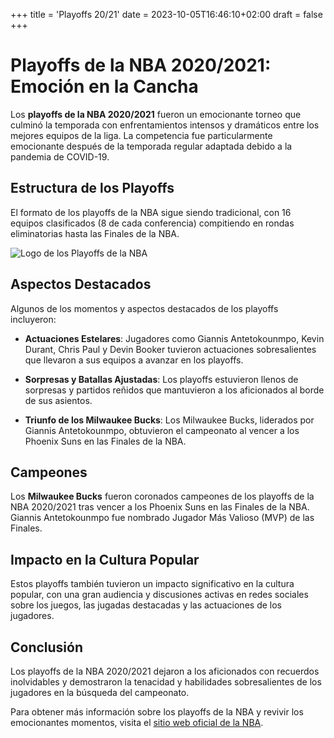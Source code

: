 +++
title = 'Playoffs 20/21'
date = 2023-10-05T16:46:10+02:00
draft = false
+++

# Playoffs de la NBA 2020/2021: Emoción en la Cancha

Los **playoffs de la NBA 2020/2021** fueron un emocionante torneo que culminó la temporada con enfrentamientos intensos y dramáticos entre los mejores equipos de la liga. La competencia fue particularmente emocionante después de la temporada regular adaptada debido a la pandemia de COVID-19.

## Estructura de los Playoffs

El formato de los playoffs de la NBA sigue siendo tradicional, con 16 equipos clasificados (8 de cada conferencia) compitiendo en rondas eliminatorias hasta las Finales de la NBA.

![Logo de los Playoffs de la NBA](https://content.sportslogos.net/news/2020/08/2020-nba-finals-logo-sportslogosnet.png)

## Aspectos Destacados

Algunos de los momentos y aspectos destacados de los playoffs incluyeron:

- **Actuaciones Estelares**: Jugadores como Giannis Antetokounmpo, Kevin Durant, Chris Paul y Devin Booker tuvieron actuaciones sobresalientes que llevaron a sus equipos a avanzar en los playoffs.

- **Sorpresas y Batallas Ajustadas**: Los playoffs estuvieron llenos de sorpresas y partidos reñidos que mantuvieron a los aficionados al borde de sus asientos.

- **Triunfo de los Milwaukee Bucks**: Los Milwaukee Bucks, liderados por Giannis Antetokounmpo, obtuvieron el campeonato al vencer a los Phoenix Suns en las Finales de la NBA.

## Campeones

Los **Milwaukee Bucks** fueron coronados campeones de los playoffs de la NBA 2020/2021 tras vencer a los Phoenix Suns en las Finales de la NBA. Giannis Antetokounmpo fue nombrado Jugador Más Valioso (MVP) de las Finales.

## Impacto en la Cultura Popular

Estos playoffs también tuvieron un impacto significativo en la cultura popular, con una gran audiencia y discusiones activas en redes sociales sobre los juegos, las jugadas destacadas y las actuaciones de los jugadores.

## Conclusión

Los playoffs de la NBA 2020/2021 dejaron a los aficionados con recuerdos inolvidables y demostraron la tenacidad y habilidades sobresalientes de los jugadores en la búsqueda del campeonato.

Para obtener más información sobre los playoffs de la NBA y revivir los emocionantes momentos, visita el [sitio web oficial de la NBA](https://www.nba.com/).